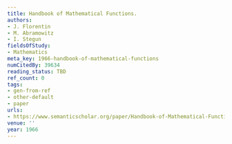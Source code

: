 ```yaml
---
title: Handbook of Mathematical Functions.
authors:
- J. Florentin
- M. Abramowitz
- I. Stegun
fieldsOfStudy:
- Mathematics
meta_key: 1966-handbook-of-mathematical-functions
numCitedBy: 39634
reading_status: TBD
ref_count: 0
tags:
- gen-from-ref
- other-default
- paper
urls:
- https://www.semanticscholar.org/paper/Handbook-of-Mathematical-Functions.-Florentin-Abramowitz/b4de2c0c85c43ff9075f6eb2d247bbdaddcbdb58?sort=total-citations
venue: ''
year: 1966
---
```

